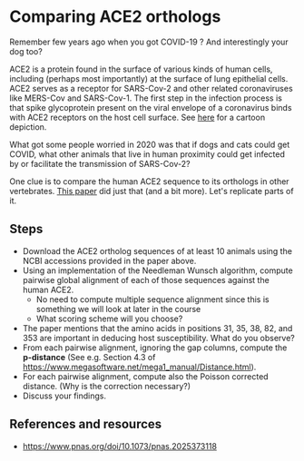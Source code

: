 # Comparing ACE2 orthologs

Remember few years ago when you got COVID-19 ?  And interestingly your dog too?

ACE2 is a protein found in the surface of various kinds of human cells, including (perhaps most importantly) at the surface of lung epithelial cells. ACE2 serves as a receptor for SARS-Cov-2 and other related coronaviruses like MERS-Cov and SARS-Cov-1. The first step in the infection process is that spike glycoprotein present on the viral envelope of a coronavirus binds with ACE2 receptors on the host cell surface. See [here](https://commons.wikimedia.org/wiki/File:Microorganisms-08-01259-g001.webp) for a cartoon depiction. 

What got some people worried in 2020 was that if dogs and cats could get COVID, what other animals that live in human proximity could get infected by or facilitate the transmission of SARS-Cov-2?

One clue is to compare the human ACE2 sequence to its orthologs in other vertebrates.
[This paper](https://www.pnas.org/doi/10.1073/pnas.2025373118) did just that (and a bit more). 
Let's replicate parts of it. 

## Steps
- Download the ACE2 ortholog sequences of at least 10 animals using the NCBI accessions provided in the paper above.
- Using an implementation of the Needleman Wunsch algorithm, compute pairwise global alignment of each of those sequences against the human ACE2. 
    - No need to compute multiple sequence alignment since this is something we will look at later in the course
    - What scoring scheme will you choose?
- The paper mentions that the amino acids in positions 31, 35, 38, 82, and 353 are important in deducing host susceptibility. What do you observe?
- From each pairwise alignment, ignoring the gap columns, compute the **p-distance** (See e.g. Section 4.3 of https://www.megasoftware.net/mega1_manual/Distance.html).
- For each pairwise alignment, compute  also the Poisson corrected distance. (Why is the correction necessary?)
- Discuss your findings.


## References and resources
- https://www.pnas.org/doi/10.1073/pnas.2025373118
